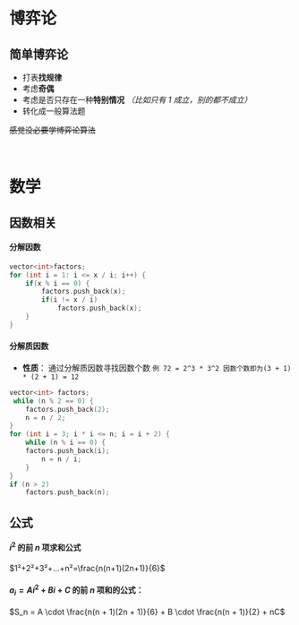 # 博弈论

## 简单博弈论

- 打表**找规律**
- 考虑**奇偶**
- 考虑是否只存在一种**特别情况** _（比如只有 1 成立，别的都不成立）_
- 转化成一般算法题

~~感觉没必要学博弈论算法~~

<br>

# 数学

## 因数相关

#### 分解因数

```cpp
vector<int>factors;
for (int i = 1: i <= x / i; i++) {
    if(x % i == 0) {
        factors.push_back(x);
        if(i != x / i)
            factors.push_back(x);
    }
}
```

#### 分解质因数

- **性质**：
  通过分解质因数寻找因数个数
  `例 72 = 2^3 * 3^2 因数个数即为(3 + 1) * (2 + 1) = 12`

```cpp
vector<int> factors;
 while (n % 2 == 0) {
    factors.push_back(2);
    n = n / 2;
}
for (int i = 3; i * i <= n; i = i + 2) {
    while (n % i == 0) {
    factors.push_back(i);
        n = n / i;
    }
}
if (n > 2)
    factors.push_back(n);
```

## 公式

#### $i^2$ 的前 $n$ 项求和公式

$1²+2²+3²+...+n²=\frac{n(n+1)(2n+1)}{6}$

#### $a_i = Ai^2 + Bi + C$ 的前 $n$ 项和的公式：

$S_n = A \cdot \frac{n(n + 1)(2n + 1)}{6} + B \cdot \frac{n(n + 1)}{2} + nC$
